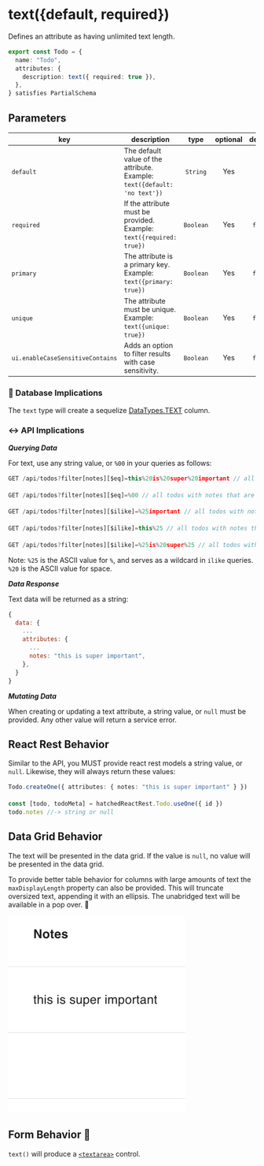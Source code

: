 # text({default, required})

Defines an attribute as having unlimited text length.

```ts
export const Todo = {
  name: "Todo",
  attributes: {
    description: text({ required: true }),
  },
} satisfies PartialSchema
```

## Parameters

| key                              | description                                                                     |   type    | optional | default |
| -------------------------------- | ------------------------------------------------------------------------------- | :-------: | :------: | :-----: |
| `default`                        | The default value of the attribute. <br/> Example: `text({default: 'no text'})` | `String`  |   Yes    |         |
| `required`                       | If the attribute must be provided. <br/> Example: `text({required: true})`      | `Boolean` |   Yes    | `false` |
| `primary`                        | The attribute is a primary key. <br/> Example: `text({primary: true})`          | `Boolean` |   Yes    | `false` |
| `unique`                         | The attribute must be unique. <br/> Example: `text({unique: true})`             | `Boolean` |   Yes    | `false` |
| `ui.enableCaseSensitiveContains` | Adds an option to filter results with case sensitivity.                         | `Boolean` |   Yes    | `false` |

### 💾 Database Implications

The `text` type will create a sequelize [DataTypes.TEXT](https://sequelize.org/docs/v6/core-concepts/model-basics/#strings) column.

### ↔️ API Implications

**_Querying Data_**

For text, use any string value, or `%00` in your queries as follows:

```js
GET /api/todos?filter[notes][$eq]=this%20is%20super%20important // all todos with notes that equal "this is super important"

GET /api/todos?filter[notes][$eq]=%00 // all todos with notes that are null

GET /api/todos?filter[notes][$ilike]=%25important // all todos with notes that end in "important"

GET /api/todos?filter[notes][$ilike]=this%25 // all todos with notes that start with "this"

GET /api/todos?filter[notes][$ilike]=%25is%20super%25 // all todos with notes that contain "is super"
```

Note:
`%25` is the ASCII value for `%`, and serves as a wildcard in `ilike` queries.
`%20` is the ASCII value for space.

**_Data Response_**

Text data will be returned as a string:

```js
{
  data: {
    ...
    attributes: {
      ...
      notes: "this is super important",
    },
  }
}
```

**_Mutating Data_**

When creating or updating a text attribute, a string value, or `null` must be provided. Any other value will return a service error.

## React Rest Behavior

Similar to the API, you MUST provide react rest models a string value, or `null`. Likewise, they will always return these values:

```ts
Todo.createOne({ attributes: { notes: "this is super important" } })

const [todo, todoMeta] = hatchedReactRest.Todo.useOne({ id })
todo.notes //-> string or null
```

## Data Grid Behavior

The text will be presented in the data grid. If the value is `null`, no value will be presented in the data grid.

To provide better table behavior for columns with large amounts of text the `maxDisplayLength` property can also be provided. This will truncate oversized text, appending it with an ellipsis. The unabridged text will be available in a pop over. 🛑

![Data Grid Example](../../attachments/text-grid.png)

## Form Behavior 🛑

`text()` will produce a [`<textarea>`](https://developer.mozilla.org/en-US/docs/Web/HTML/Element/textarea) control.

